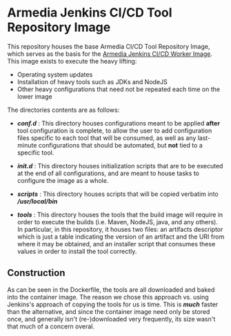 # Armedia Jenkins CI/CD Tool Repository Image

This repository houses the base Armedia CI/CD Tool Repository Image, which serves as the basis for the [Armedia Jenkins CI/CD Worker Image](https://github.com/ArkCase/ark_jenkins_build). This image exists to execute the heavy lifting:

- Operating system updates
- Installation of heavy tools such as JDKs and NodeJS
- Other heavy configurations that need not be repeated each time on the lower image

The directories contents are as follows:

* ***conf.d*** : This directory houses configurations meant to be applied **after** tool configuration is complete, to allow the user to add configuration files specific to each tool that will be consumed, as well as any last-minute configurations that should be automated, but **not** tied to a specific tool.

* ***init.d*** : This directory houses initialization scripts that are to be executed at the end of all configurations, and are meant to house tasks to configure the image as a whole.

* ***scripts*** : This directory houses scripts that will be copied verbatim into ***/usr/local/bin***

* ***tools*** : This directory houses the tools that the build image will require in order to execute the builds (i.e. Maven, NodeJS, java, and any others). In particular, in this repository, it houses two files: an artifacts descriptor which is just a table indicating the version of an artifact and the URI from where it may be obtained, and an installer script that consumes these values in order to install the tool correctly.

## Construction

As can be seen in the Dockerfile, the tools are all downloaded and baked into the container image. The reason we chose this approach vs. using Jenkins's approach of copying the tools for us is time. This is **_much_** faster than the alternative, and since the container image need only be stored once, and generally isn't (re-)downloaded very frequently, its size wasn't that much of a concern overal.
